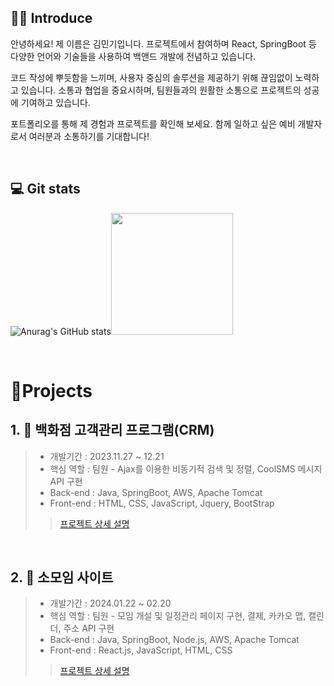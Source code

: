 
## 👨‍💻 Introduce

안녕하세요! 제 이름은 김민기입니다. 프로젝트에서 참여하며 React, SpringBoot 등 다양한 언어와 기술들을 사용하여 백앤드 개발에 전념하고 있습니다.

코드 작성에 뿌듯함을 느끼며, 사용자 중심의 솔루션을 제공하기 위해 끊임없이 노력하고 있습니다. 소통과 협업을 중요시하며, 팀원들과의 원활한 소통으로 프로젝트의 성공에 기여하고 있습니다.

포트폴리오를 통해 제 경험과 프로젝트를 확인해 보세요. 함께 일하고 싶은 예비 개발자로서 여러분과 소통하기를 기대합니다!

<br />

## 💻 Git stats
![Anurag's GitHub stats](https://github-readme-stats.vercel.app/api?username=alsrl2275&show_icons=true&theme=cobalt)<img src="https://github-readme-stats.vercel.app/api/top-langs/?username=alsrl2275&exclude_repo=songyouyoung.github.io&layout=compact&theme=tokyonight" height = "195px"/>


<br/>

# 📝Projects


## 1. 🏬 백화점 고객관리 프로그램(CRM)

>
> - 개발기간 : 2023.11.27 ~ 12.21
> - 핵심 역할 : 팀원 - Ajax를 이용한 비동기적 검색 및 정렬, CoolSMS 메시지 API 구현
> - Back-end : Java, SpringBoot, AWS, Apache Tomcat
> - Front-end : HTML, CSS, JavaScript, Jquery, BootStrap
>> [프로젝트 상세 설명](https://github.com/alsrl2275/SemiProject_21vipCRM)


<br />

## 2. 🎉 소모임 사이트

>
> - 개발기간 : 2024.01.22 ~ 02.20
> - 핵심 역할 : 팀원 - 모임 개설 및 일정관리 페이지 구현, 결제, 카카오 맵, 캘린더, 주소 API 구현
> - Back-end : Java, SpringBoot, Node.js, AWS, Apache Tomcat  
> - Front-end : React.js, JavaScript, HTML, CSS
>> [프로젝트 상세 설명](https://github.com/alsrl2275/group-FinalProject)







